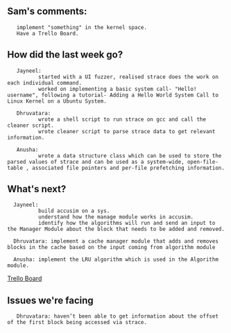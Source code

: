 ## Sam's comments:
       implement "something" in the kernel space.
       Have a Trello Board.

## How did the last week go?

       Jayneel: 
              started with a UI fuzzer, realised strace does the work on each individual command.
              worked on implementing a basic system call- "Hello! username", following a tutorial- Adding a Hello World System Call to Linux Kernel on a Ubuntu System.
       
       Dhruvatara: 
              wrote a shell script to run strace on gcc and call the cleaner script.
              wrote cleaner script to parse strace data to get relevant information.
       
       Anusha: 
              wrote a data structure class which can be used to store the parsed values of strace and can be used as a system-wide, open-file-table , associated file pointers and per-file prefetching information. 
            
       
## What's next?

      Jayneel:
              build accusim on a sys.
              understand how the manage module works in accusim.
              identify how the algorithms will run and send an input to the Manager Module about the block that needs to be added and removed.
       
      Dhruvatara: implement a cache manager module that adds and removes blocks in the cache based on the input coming from algorithm module
      
      Anusha: implement the LRU algorithm which is used in the Algorithm module.

[Trello Board](https://trello.com/b/NnINPmtG/ecs-251-group-1-board)

## Issues we're facing
       
       Dhruvatara: haven’t been able to get information about the offset of the first block being accessed via strace.
